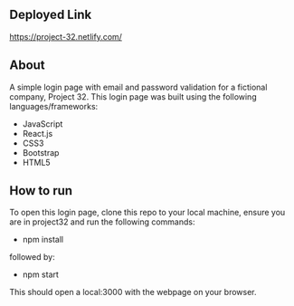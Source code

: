 ## Deployed Link

https://project-32.netlify.com/

## About

A simple login page with email and password validation for a fictional company, Project 32. This login page was built using the following languages/frameworks:

* JavaScript
* React.js
* CSS3
* Bootstrap
* HTML5 


## How to run

To open this login page, clone this repo to your local machine, ensure you are in project32 and run the following commands:

* npm install

followed by:

* npm start

This should open a local:3000 with the webpage on your browser.
